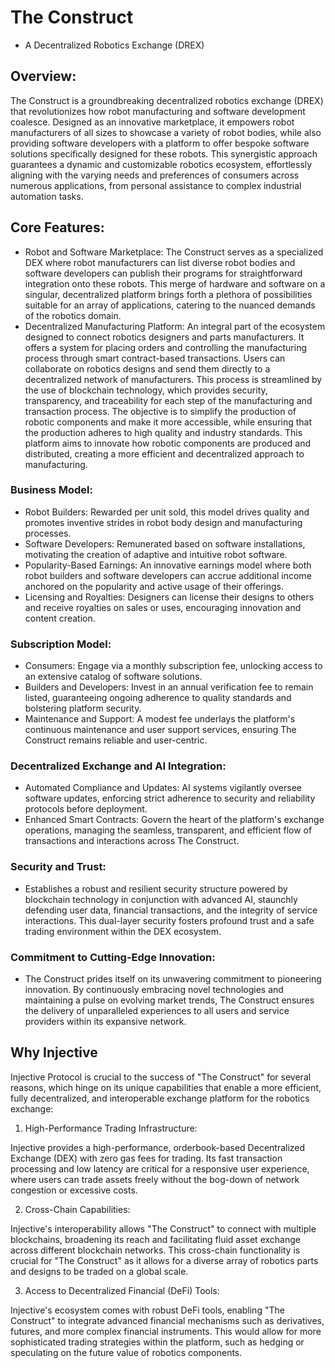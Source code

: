 # The Construct

* A Decentralized Robotics Exchange (DREX)

## Overview: 

The Construct is a groundbreaking decentralized robotics exchange (DREX) that revolutionizes how robot manufacturing and software development coalesce. Designed as an innovative marketplace, it empowers robot manufacturers of all sizes to showcase a variety of robot bodies, while also providing software developers with a platform to offer bespoke software solutions specifically designed for these robots. This synergistic approach guarantees a dynamic and customizable robotics ecosystem, effortlessly aligning with the varying needs and preferences of consumers across numerous applications, from personal assistance to complex industrial automation tasks.

## Core Features:

* Robot and Software Marketplace: The Construct serves as a specialized DEX where robot manufacturers can list diverse robot bodies and software developers can publish their programs for straightforward integration onto these robots. This merge of hardware and software on a singular, decentralized platform brings forth a plethora of possibilities suitable for an array of applications, catering to the nuanced demands of the robotics domain.
* Decentralized Manufacturing Platform: An integral part of the ecosystem designed to connect robotics designers and parts manufacturers. It offers a system for placing orders and controlling the manufacturing process through smart contract-based transactions. Users can collaborate on robotics designs and send them directly to a decentralized network of manufacturers. This process is streamlined by the use of blockchain technology, which provides security, transparency, and traceability for each step of the manufacturing and transaction process. The objective is to simplify the production of robotic components and make it more accessible, while ensuring that the production adheres to high quality and industry standards. This platform aims to innovate how robotic components are produced and distributed, creating a more efficient and decentralized approach to manufacturing.

### Business Model:
* Robot Builders: Rewarded per unit sold, this model drives quality and promotes inventive strides in robot body design and manufacturing processes.
* Software Developers: Remunerated based on software installations, motivating the creation of adaptive and intuitive robot software.
* Popularity-Based Earnings: An innovative earnings model where both robot builders and software developers can accrue additional income anchored on the popularity and active usage of their offerings.
* Licensing and Royalties: Designers can license their designs to others and receive royalties on sales or uses, encouraging innovation and content creation.

### Subscription Model:
* Consumers: Engage via a monthly subscription fee, unlocking access to an extensive catalog of software solutions.
* Builders and Developers: Invest in an annual verification fee to remain listed, guaranteeing ongoing adherence to quality standards and bolstering platform security.
* Maintenance and Support: A modest fee underlays the platform's continuous maintenance and user support services, ensuring The Construct remains reliable and user-centric.

### Decentralized Exchange and AI Integration:
* Automated Compliance and Updates: AI systems vigilantly oversee software updates, enforcing strict adherence to security and reliability protocols before deployment.
* Enhanced Smart Contracts: Govern the heart of the platform's exchange operations, managing the seamless, transparent, and efficient flow of transactions and interactions across The Construct.

### Security and Trust: 

* Establishes a robust and resilient security structure powered by blockchain technology in conjunction with advanced AI, staunchly defending user data, financial transactions, and the integrity of service interactions. This dual-layer security fosters profound trust and a safe trading environment within the DEX ecosystem.

### Commitment to Cutting-Edge Innovation: 

* The Construct prides itself on its unwavering commitment to pioneering innovation. By continuously embracing novel technologies and maintaining a pulse on evolving market trends, The Construct ensures the delivery of unparalleled experiences to all users and service providers within its expansive network.

## Why Injective
Injective Protocol is crucial to the success of "The Construct" for several reasons, which hinge on its unique capabilities that enable a more efficient, fully decentralized, and interoperable exchange platform for the robotics exchange:

1. High-Performance Trading Infrastructure: 

Injective provides a high-performance, orderbook-based Decentralized Exchange (DEX) with zero gas fees for trading. Its fast transaction processing and low latency are critical for a responsive user experience, where users can trade assets freely without the bog-down of network congestion or excessive costs.


2. Cross-Chain Capabilities: 

Injective's interoperability allows "The Construct" to connect with multiple blockchains, broadening its reach and facilitating fluid asset exchange across different blockchain networks. This cross-chain functionality is crucial for "The Construct" as it allows for a diverse array of robotics parts and designs to be traded on a global scale.


3. Access to Decentralized Financial (DeFi) Tools:

Injective's ecosystem comes with robust DeFi tools, enabling "The Construct" to integrate advanced financial mechanisms such as derivatives, futures, and more complex financial instruments. This would allow for more sophisticated trading strategies within the platform, such as hedging or speculating on the future value of robotics components.
